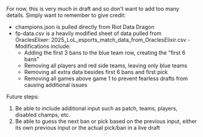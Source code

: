 For now, this is very much in draft and so don't want to add too many details. Simply want to remember to give credit:

* champions.json is pulled directly from Riot Data Dragon
* fp-data.csv is a heavily modified sheet of data pulled from OraclesElixer: 2025_LoL_esports_match_data_from_OraclesElixir.csv - Modifications include: 
    * Adding the first 3 bans to the blue team row, creating the "first 6 bans"
    * Removing all players and red side teams, leaving only blue teams
    * Removing all extra data besides first 6 bans and first pick
    * Removing all games above game 1 to prevent fearless drafts from causing additional issues

Future steps:
1. Be able to include additional input such as patch, teams, players, disabled champs, etc.
2. Be able to guess the next ban or pick based on the previous input, either its own previous input or the actual pick/ban in a live draft
